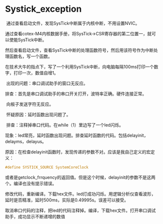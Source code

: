 # Systick_exception

​		通过查看启动文件，发现SysTick中断属于内核中断，不用设置NVIC。

​		通过查看cotex-M4内核数据手册，将SysTick->CSR寄存器的第二位置一，就可以使能SysTick中断。

​		然后查看启动文件，查看SysTick中断的处理函数符号，然后用该符号作为中断处理函数名，写一个函数。

​		在技术大牛的指点下，写了一个利用SysTick中断，向电脑每隔100ms打印一个数字，打印一次，数值自增1。

​		出现的问题：串口调试助手的窗口无反应。

​			排查：首先是串口调试助手的串口开关打开，波特率正确。硬件连接正常。

​			向板子发送字符无反应。

​			怀疑原因：延时函数出现问题了。

​			排查：注释掉串口代码。在while（1）里边写了一个led闪烁。

​			现象：led常亮，延时函数出现问题。排查延时函数的代码。包括delayinit，delayms，delayus。

​			原因：在检查delayinit函数时，发现传递的参数不对。应该是我自己定义的宏定义：

```c
#define SYSTICK_SOURCE SystemCoreClock
```

​			或者是getclock_frrquency的返回值。但是这个时候，delayinit的参数不是这两个。编译也没有提示错误。

​			修改代码，重新编译。下载hex文件。led灯成功闪烁。用逻辑分析仪查看波形，延时是否精准，延时500ms，实际是0.49995s。误差可以接受。

​			取消串口代码的注释，把led的代码注释掉。编译，下载hex文件。打开串口调试助手，成功显示不断递增的数值
